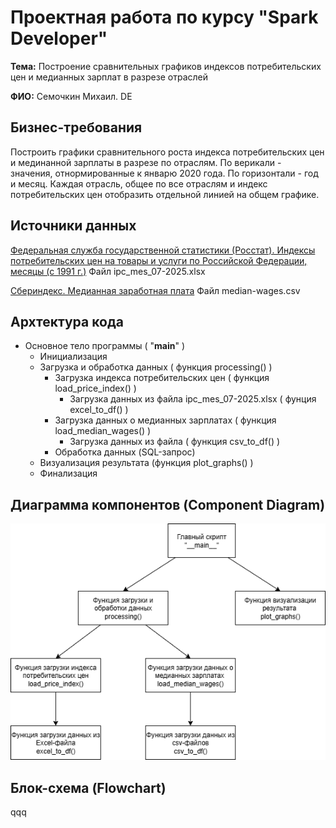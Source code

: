 # Проектная работа по курсу "Spark Developer"

**Тема:** Построение сравнительных графиков индексов потребительских цен и медианных зарплат в разрезе отраслей

**ФИО:** Семочкин Михаил. DE

## Бизнес-требования
Построить графики сравнительного роста индекса потребительских цен и мединанной зарплаты в разрезе по отраслям.
По верикали - значения, отнормированные к январю 2020 года.
По горизонтали - год и месяц.
Каждая отрасль, общее по все отраслям и индекс потребительских цен отобразить отдельной линией на общем графике.

## Источники данных
[Федеральная служба государственной статистики (Росстат). Индексы потребительских цен на товары и услуги по Российской Федерации, месяцы (с 1991 г.)](https://rosstat.gov.ru/statistics/price)
Файл ipc_mes_07-2025.xlsx

[Сбериндекс. Медианная заработная плата](https://sberindex.ru/ru/dashboards/median-wages)
Файл median-wages.csv

## Архтектура кода
- Основное тело программы ( "__main__" )
  - Инициализация
  - Загрузка и обработка данных ( функция processing() )
    - Загрузка индекса потребительских цен ( функция load_price_index() )
      - Загрузка данных из файла ipc_mes_07-2025.xlsx ( фунция excel_to_df() )
    - Загрузка данных о медианных зарплатах ( функция load_median_wages() )
      - Загрузка данных из файла ( функция csv_to_df() )
    - Обработка данных (SQL-запрос)
  - Визуализация результата (функция plot_graphs() )
  - Финализация
 
## Диаграмма компонентов (Component Diagram)
![Component Diagram](/component_diagram.drawio.png)


## Блок-схема (Flowchart)
qqq
